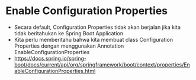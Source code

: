 # Enable Configuration Properties
* Secara default, Configuration Properties tidak akan berjalan jika kita tidak beritahukan ke Spring Boot Application
* Kita perlu memberitahu bahwa kita membuat class Configuration Properties dengan menggunakan Annotation EnableConfigurationProperties
* https://docs.spring.io/spring-boot/docs/current/api/org/springframework/boot/context/properties/EnableConfigurationProperties.html

